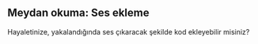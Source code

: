 ## Meydan okuma: Ses ekleme

Hayaletinize, yakalandığında ses çıkaracak şekilde kod ekleyebilir misiniz?